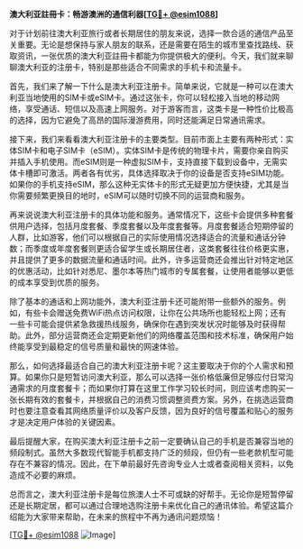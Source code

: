 **澳大利亚註冊卡：畅游澳洲的通信利器[[TG💪+ @esim1088](https://t.me/s/esim1088)]**

对于计划前往澳大利亚旅行或者长期居住的朋友来说，选择一款合适的通信产品至关重要。无论是想保持与家人朋友的联系，还是需要在陌生的城市里查找路线、获取资讯，一张优质的澳大利亚註冊卡都能为你提供极大的便利。今天，我们就来聊聊澳大利亚的注册卡，特别是那些适合不同需求的手机卡和流量卡。

首先，我们来了解一下什么是澳大利亚注册卡。简单来说，它就是一种可以在澳大利亚当地使用的SIM卡或eSIM卡。通过这张卡，你可以轻松接入当地的移动网络，享受通话、短信以及高速上网服务。对于游客而言，这类卡是一种性价比极高的选择，因为它避免了高昂的国际漫游费用，同时还能满足日常通讯需求。

接下来，我们来看看澳大利亚注册卡的主要类型。目前市面上主要有两种形式：实体SIM卡和电子SIM卡（eSIM）。实体SIM卡是传统的物理卡片，需要你亲自购买并插入手机使用。而eSIM则是一种虚拟SIM卡，支持直接下载到设备中，无需实体卡槽即可激活。两者各有优劣，具体选择取决于你的设备是否支持eSIM功能。如果你的手机支持eSIM，那么这种无实体卡的形式无疑更加方便快捷，尤其是当你需要频繁更换目的地时，eSIM可以随时切换不同的运营商和服务。

再来说说澳大利亚注册卡的具体功能和服务。通常情况下，这些卡会提供多种套餐供用户选择，包括月度套餐、季度套餐以及年度套餐等。月度套餐适合短期停留的人群，比如游客，他们可以根据自己的实际使用情况选择适合的流量和通话分钟数；而季度或年度套餐则更适合留学生或长期居住者，这类套餐往往价格更实惠，并且提供了更多的数据流量和通话时间。此外，许多运营商还会推出针对特定地区的优惠活动，比如针对悉尼、墨尔本等热门城市的专属套餐，让使用者能够以更低的成本享受到优质的服务。

除了基本的通话和上网功能外，澳大利亚注册卡还可能附带一些额外的服务。例如，有些卡会赠送免费WiFi热点访问权限，让你在公共场所也能轻松上网；还有一些卡可能会提供紧急救援热线服务，确保你在遇到突发状况时能够及时获得帮助。此外，部分运营商还会定期更新他们的网络覆盖范围和技术标准，确保用户始终能享受到最稳定的信号质量和最快的网速体验。

那么，如何选择最适合自己的澳大利亚注册卡呢？这主要取决于你的个人需求和预算。如果你只是短暂访问澳大利亚，那么可以选择一张价格低廉但足够应付日常沟通需求的月度套餐卡；而如果你打算在这里工作学习较长时间，则应该考虑购买一张长期有效的套餐卡，并根据自己的消费习惯调整资费方案。另外，在挑选运营商时也要注意查看其网络质量评价以及客户反馈，因为良好的信号覆盖和贴心的服务才是决定用户体验的关键因素。

最后提醒大家，在购买澳大利亚注册卡之前一定要确认自己的手机是否兼容当地的频段制式。虽然大多数现代智能手机都支持广泛的频段，但仍有一些老款机型可能存在不兼容的情况。因此，在下单前最好先咨询专业人士或者查阅相关资料，以免造成不必要的麻烦。

总而言之，澳大利亚注册卡是每位旅澳人士不可或缺的好帮手。无论你是短暂停留还是长期定居，都可以通过合理地选购注册卡来优化自己的通讯体验。希望这篇介绍能为大家带来帮助，在未来的旅程中不再为通讯问题烦恼！

[[TG💪+ @esim1088](https://t.me/s/esim1088) ![Image](https://i.postimg.cc/4NQfJmqS/Snipaste-2025-05-13-00-14-12.png)]